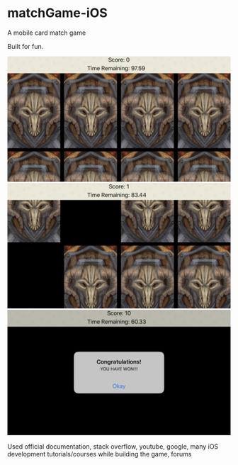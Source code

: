 # matchGame-iOS
A mobile card match game

Built for fun.

![NoCardsAreMatching](NoCardsAreMacthed.PNG)
![ScreenshotWhenSomeCardsAreMatched](ScreenshotWhenSomeCardsAreMatched.PNG)
![ScreenshotWhenUserWon](ScreenshotWhenUserWon.PNG)

Used official documentation, stack overflow, youtube, google, many iOS development tutorials/courses while building the game, forums


